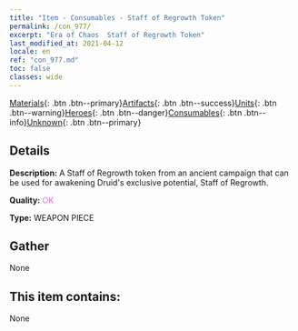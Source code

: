 ```yaml
---
title: "Item - Consumables - Staff of Regrowth Token"
permalink: /con_977/
excerpt: "Era of Chaos  Staff of Regrowth Token"
last_modified_at: 2021-04-12
locale: en
ref: "con_977.md"
toc: false
classes: wide
---
```

 [Materials](/Items/){: .btn .btn--primary}[Artifacts](/Items/Artifacts/){: .btn .btn--success}[Units](/Items/Units/){: .btn .btn--warning}[Heroes](/Items/Heroes/){: .btn .btn--danger}[Consumables](/Items/Consumables/){: .btn .btn--info}[Unknown](/Items/Unknown/){: .btn .btn--primary}

## Details
 **Description:** A Staff of Regrowth token from an ancient campaign that can be used for awakening Druid's exclusive potential, Staff of Regrowth.

 **Quality:** <span style="color: #DA70D6">OK</span>

 **Type:** WEAPON PIECE

## Gather

  None

## This item contains:

  None

